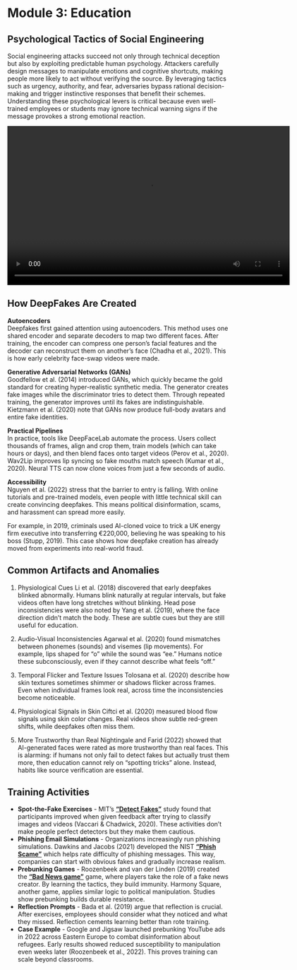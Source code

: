 # Module 3: Education

## Psychological Tactics of Social Engineering
Social engineering attacks succeed not only through technical deception but also by exploiting predictable human psychology. Attackers carefully design messages to manipulate emotions and cognitive shortcuts, making people more likely to act without verifying the source. By leveraging tactics such as urgency, authority, and fear, adversaries bypass rational decision-making and trigger instinctive responses that benefit their schemes. Understanding these psychological levers is critical because even well-trained employees or students may ignore technical warning signs if the message provokes a strong emotional reaction.

<video width="640" height="360" controls>
      <source src="_static/tactics.mp4" type="video/mp4" align="center">
      Your browser does not support the video tag.
</video>

## How DeepFakes Are Created

**Autoencoders** <br>
Deepfakes first gained attention using autoencoders. This method uses one shared encoder and separate decoders to map two different faces. After training, the encoder can compress one person’s facial features and the decoder can reconstruct them on another’s face (Chadha et al., 2021). This is how early celebrity face-swap videos were made. 

**Generative Adversarial Networks (GANs)** <br>
Goodfellow et al. (2014) introduced GANs, which quickly became the gold standard for creating hyper-realistic synthetic media. The generator creates fake images while the discriminator tries to detect them. Through repeated training, the generator improves until its fakes are indistinguishable. Kietzmann et al. (2020) note that GANs now produce full-body avatars and entire fake identities.

**Practical Pipelines** <br>
In practice, tools like DeepFaceLab automate the process. Users collect thousands of frames, align and crop them, train models (which can take hours or days), and then blend faces onto target videos (Perov et al., 2020). Wav2Lip improves lip syncing so fake mouths match speech (Kumar et al., 2020). Neural TTS can now clone voices from just a few seconds of audio.

**Accessibility**<br>
Nguyen et al. (2022) stress that the barrier to entry is falling. With online tutorials and pre-trained models, even people with little technical skill can create convincing deepfakes. This means political disinformation, scams, and harassment can spread more easily. 

For example, in 2019, criminals used AI-cloned voice to trick a UK energy firm executive into transferring €220,000, believing he was speaking to his boss (Stupp, 2019). This case shows how deepfake creation has already moved from experiments into real-world fraud. 

## Common Artifacts and Anomalies

1. Physiological Cues
Li et al. (2018) discovered that early deepfakes blinked abnormally. Humans blink naturally at regular intervals, but fake videos often have long stretches without blinking. Head pose inconsistencies were also noted by Yang et al. (2019), where the face direction didn’t match the body. These are subtle cues but they are still useful for education.

2. Audio-Visual Inconsistencies
Agarwal et al. (2020) found mismatches between phonemes (sounds) and visemes (lip movements). For example, lips shaped for “o” while the sound was “ee.” Humans notice these subconsciously, even if they cannot describe what feels “off.”

3. Temporal Flicker and Texture Issues
Tolosana et al. (2020) describe how skin textures sometimes shimmer or shadows flicker across frames. Even when individual frames look real, across time the inconsistencies become noticeable.

4. Physiological Signals in Skin
Ciftci et al. (2020) measured blood flow signals using skin color changes. Real videos show subtle red-green shifts, while deepfakes often miss them.

5. More Trustworthy than Real
Nightingale and Farid (2022) showed that AI-generated faces were rated as more trustworthy than real faces. This is alarming: if humans not only fail to detect fakes but actually trust them more, then education cannot rely on “spotting tricks” alone. Instead, habits like source verification are essential.

## Training Activities

+ **Spot-the-Fake Exercises** - MIT’s __[“Detect Fakes”](https://detectfakes.kellogg.northwestern.edu/)__ study found that participants improved when given feedback after trying to classify images and videos (Vaccari & Chadwick, 2020). These activities don’t make people perfect detectors but they make them cautious.
+ **Phishing Email Simulations** - Organizations increasingly run phishing simulations. Dawkins and Jacobs (2021) developed the NIST __[“Phish Scame”](https://nvlpubs.nist.gov/nistpubs/TechnicalNotes/NIST.TN.2276.pdf)__ which helps rate difficulty of phishing messages. This way, companies can start with obvious fakes and gradually increase realism.
+ **Prebunking Games** - Roozenbeek and van der Linden (2019) created the __[“Bad News game”](https://www.getbadnews.com/en)__ game, where players take the role of a fake news creator. By learning the tactics, they build immunity. Harmony Square, another game, applies similar logic to political manipulation. Studies show prebunking builds durable resistance.
+ **Reflection Prompts** - Bada et al. (2019) argue that reflection is crucial. After exercises, employees should consider what they noticed and what they missed. Reflection cements learning better than rote training.
+ **Case Example** - Google and Jigsaw launched prebunking YouTube ads in 2022 across Eastern Europe to combat disinformation about refugees. Early results showed reduced susceptibility to manipulation even weeks later (Roozenbeek et al., 2022). This proves training can scale beyond classrooms.